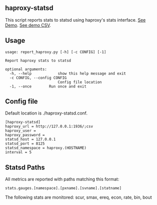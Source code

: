 haproxy-statsd
--------------
This script reports stats to statsd using haproxy's stats interface. [See Demo](http://demo.1wt.eu/). [See demo CSV](http://demo.1wt.eu/;csv).

Usage
-----

    usage: report_haproxy.py [-h] [-c CONFIG] [-1]

    Report haproxy stats to statsd

    optional arguments:
      -h, --help            show this help message and exit
      -c CONFIG, --config CONFIG
                            Config file location
      -1, --once        Run once and exit


Config file
-----------
Default location is ./haproxy-statsd.conf.

    [haproxy-statsd]
    haproxy_url = http://127.0.0.1:1936/;csv
    haproxy_user =
    haproxy_password =
    statsd_host = 127.0.0.1
    statsd_port = 8125
    statsd_namespace = haproxy.(HOSTNAME)
    interval = 5


Statsd Paths
------------
All metrics are reported with paths matching this format:

    stats.gauges.[namespace].[pxname].[svname].[statname]

The following stats are monitored: scur, smax, ereq, econ, rate, bin, bout
